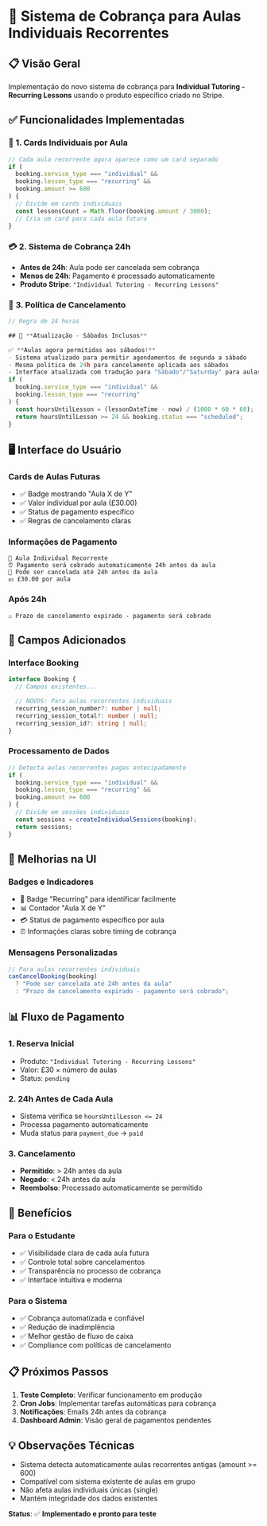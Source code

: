 # 🔄 Sistema de Cobrança para Aulas Individuais Recorrentes

## 📋 **Visão Geral**

Implementação do novo sistema de cobrança para **Individual Tutoring - Recurring Lessons** usando o produto específico criado no Stripe.

## ✅ **Funcionalidades Implementadas**

### 🎯 **1. Cards Individuais por Aula**

```typescript
// Cada aula recorrente agora aparece como um card separado
if (
  booking.service_type === "individual" &&
  booking.lesson_type === "recurring" &&
  booking.amount >= 600
) {
  // Divide em cards individuais
  const lessonsCount = Math.floor(booking.amount / 3000);
  // Cria um card para cada aula futura
}
```

### 💳 **2. Sistema de Cobrança 24h**

- **Antes de 24h**: Aula pode ser cancelada sem cobrança
- **Menos de 24h**: Pagamento é processado automaticamente
- **Produto Stripe**: `"Individual Tutoring - Recurring Lessons"`

### 🚫 **3. Política de Cancelamento**

```typescript
// Regra de 24 horas

## 📅 **Atualização - Sábados Inclusos**

✅ **Aulas agora permitidas aos sábados!**
- Sistema atualizado para permitir agendamentos de segunda a sábado
- Mesma política de 24h para cancelamento aplicada aos sábados
- Interface atualizada com tradução para "Sábado"/"Saturday" para aulas recorrentes individuais
if (
  booking.service_type === "individual" &&
  booking.lesson_type === "recurring"
) {
  const hoursUntilLesson = (lessonDateTime - now) / (1000 * 60 * 60);
  return hoursUntilLesson >= 24 && booking.status === "scheduled";
}
```

## 🖥️ **Interface do Usuário**

### **Cards de Aulas Futuras**

- ✅ Badge mostrando "Aula X de Y"
- ✅ Valor individual por aula (£30.00)
- ✅ Status de pagamento específico
- ✅ Regras de cancelamento claras

### **Informações de Pagamento**

```
📅 Aula Individual Recorrente
⏰ Pagamento será cobrado automaticamente 24h antes da aula
🚫 Pode ser cancelada até 24h antes da aula
💷 £30.00 por aula
```

### **Após 24h**

```
⚠️ Prazo de cancelamento expirado - pagamento será cobrado
```

## 🔧 **Campos Adicionados**

### **Interface Booking**

```typescript
interface Booking {
  // Campos existentes...

  // NOVOS: Para aulas recorrentes individuais
  recurring_session_number?: number | null;
  recurring_session_total?: number | null;
  recurring_session_id?: string | null;
}
```

### **Processamento de Dados**

```typescript
// Detecta aulas recorrentes pagas antecipadamente
if (
  booking.service_type === "individual" &&
  booking.lesson_type === "recurring" &&
  booking.amount >= 600
) {
  // Divide em sessões individuais
  const sessions = createIndividualSessions(booking);
  return sessions;
}
```

## 🎨 **Melhorias na UI**

### **Badges e Indicadores**

- 🔄 Badge "Recurring" para identificar facilmente
- 📊 Contador "Aula X de Y"
- 💳 Status de pagamento específico por aula
- ⏰ Informações claras sobre timing de cobrança

### **Mensagens Personalizadas**

```typescript
// Para aulas recorrentes individuais
canCancelBooking(booking)
  ? "Pode ser cancelada até 24h antes da aula"
  : "Prazo de cancelamento expirado - pagamento será cobrado";
```

## 📊 **Fluxo de Pagamento**

### **1. Reserva Inicial**

- Produto: `"Individual Tutoring - Recurring Lessons"`
- Valor: £30 × número de aulas
- Status: `pending`

### **2. 24h Antes de Cada Aula**

- Sistema verifica se `hoursUntilLesson <= 24`
- Processa pagamento automaticamente
- Muda status para `payment_due` → `paid`

### **3. Cancelamento**

- **Permitido**: > 24h antes da aula
- **Negado**: < 24h antes da aula
- **Reembolso**: Processado automaticamente se permitido

## 🚀 **Benefícios**

### **Para o Estudante**

- ✅ Visibilidade clara de cada aula futura
- ✅ Controle total sobre cancelamentos
- ✅ Transparência no processo de cobrança
- ✅ Interface intuitiva e moderna

### **Para o Sistema**

- ✅ Cobrança automatizada e confiável
- ✅ Redução de inadimplência
- ✅ Melhor gestão de fluxo de caixa
- ✅ Compliance com políticas de cancelamento

## 📋 **Próximos Passos**

1. **Teste Completo**: Verificar funcionamento em produção
2. **Cron Jobs**: Implementar tarefas automáticas para cobrança
3. **Notificações**: Emails 24h antes da cobrança
4. **Dashboard Admin**: Visão geral de pagamentos pendentes

## 💡 **Observações Técnicas**

- Sistema detecta automaticamente aulas recorrentes antigas (amount >= 600)
- Compatível com sistema existente de aulas em grupo
- Não afeta aulas individuais únicas (single)
- Mantém integridade dos dados existentes

**Status**: ✅ **Implementado e pronto para teste**
